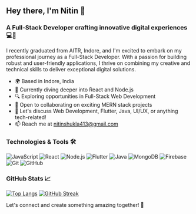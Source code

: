 ## Hey there, I'm Nitin 👋

### A Full-Stack Developer crafting innovative digital experiences 💻🚀

I recently graduated from AITR, Indore, and I'm excited to embark on my professional journey as a Full-Stack Developer. With a passion for building robust and user-friendly applications, I thrive on combining my creative and technical skills to deliver exceptional digital solutions.

- 🌍 Based in Indore, India
- 🌱 Currently diving deeper into React and Node.js
- 🔍 Exploring opportunities in Full-Stack Web Development
- 👯 Open to collaborating on exciting MERN stack projects
- 💬 Let's discuss Web Development, Flutter, Java, UI/UX, or anything tech-related!
- 📫 Reach me at nitinshukla413@gmail.com

### Technologies & Tools 🛠️

![JavaScript](https://img.shields.io/badge/-JavaScript-black?style=flat-square&logo=javascript)
![React](https://img.shields.io/badge/-React-black?style=flat-square&logo=react)
![Node.js](https://img.shields.io/badge/-Node.js-black?style=flat-square&logo=Node.js)
![Flutter](https://img.shields.io/badge/-Flutter-black?style=flat-square&logo=flutter)
![Java](https://img.shields.io/badge/-Java-black?style=flat-square&logo=java)
![MongoDB](https://img.shields.io/badge/-MongoDB-black?style=flat-square&logo=mongodb)
![Firebase](https://img.shields.io/badge/-Firebase-black?style=flat-square&logo=firebase)
![Git](https://img.shields.io/badge/-Git-black?style=flat-square&logo=git)
![GitHub](https://img.shields.io/badge/-GitHub-black?style=flat-square&logo=github)

### GitHub Stats 📈

[![Top Langs](https://github-readme-stats.vercel.app/api/top-langs/?username=nitinshukla413&layout=compact)](https://github.com/anuraghazra/github-readme-stats)
[![GitHub Streak](https://streak-stats.demolab.com/?user=nitinshukla413)](https://git.io/streak-stats)

Let's connect and create something amazing together! 🚀
